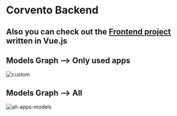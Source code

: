 # Corvento Backend

## Also you can check out the [Frontend project](https://github.com/Kenan7/corvento_frontend) written in Vue.js

## Models Graph --> Only used apps
![custom](https://i.imgur.com/gXxI6TJ.png)


## Models Graph --> All
![all-apps-models](https://i.imgur.com/jwVZd3k.png)

